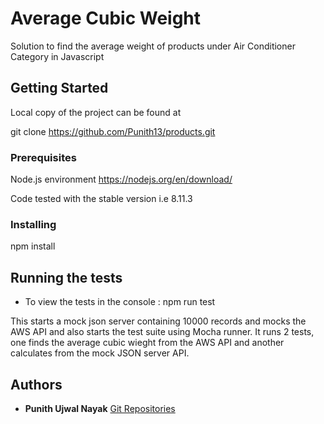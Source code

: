 # Average Cubic Weight

Solution to find the average weight of products under Air Conditioner Category in Javascript

## Getting Started

Local copy of the project can be found at 

git clone https://github.com/Punith13/products.git

### Prerequisites

Node.js environment
https://nodejs.org/en/download/ 

Code tested with the stable version i.e 8.11.3

### Installing

npm install

## Running the tests

- To view the tests in the console :
npm run test 

This starts a mock json server containing 10000 records and mocks the AWS API and also starts the test suite using Mocha runner.
It runs 2 tests, one finds the average cubic wieght from the AWS API and another calculates from the mock JSON server API.

## Authors

* **Punith Ujwal Nayak**  [Git Repositories](https://github.com/punith13)


